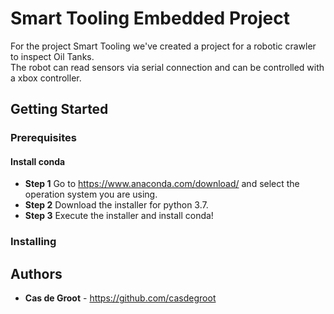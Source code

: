 # Smart Tooling Embedded Project

For the project Smart Tooling we've created a project for a robotic crawler to inspect Oil Tanks.  
The robot can read sensors via serial connection and can be controlled with a xbox controller.  

## Getting Started

### Prerequisites

#### Install conda
* **Step 1** Go to https://www.anaconda.com/download/ and select the operation system you are using.
* **Step 2** Download the installer for python 3.7. 
* **Step 3** Execute the installer and install conda!

### Installing

## Authors

* **Cas de Groot** - https://github.com/casdegroot
